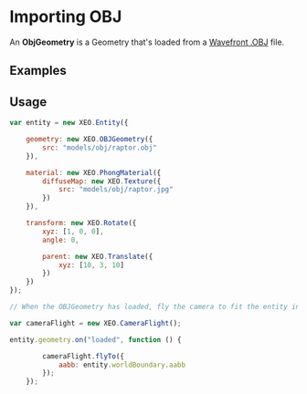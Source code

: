 # Importing OBJ

An **ObjGeometry** is a Geometry that's loaded from a
<a href="https://en.wikipedia.org/wiki/Wavefront_.obj_file" target = "_other">Wavefront .OBJ</a> file.

## Examples

## Usage

````javascript
var entity = new XEO.Entity({

    geometry: new XEO.OBJGeometry({
        src: "models/obj/raptor.obj"
    }),

    material: new XEO.PhongMaterial({
        diffuseMap: new XEO.Texture({
            src: "models/obj/raptor.jpg"
        })
    }),

    transform: new XEO.Rotate({
        xyz: [1, 0, 0],
        angle: 0,

        parent: new XEO.Translate({
            xyz: [10, 3, 10]
        })
    })
});

// When the OBJGeometry has loaded, fly the camera to fit the entity in view

var cameraFlight = new XEO.CameraFlight();

entity.geometry.on("loaded", function () {

        cameraFlight.flyTo({
            aabb: entity.worldBoundary.aabb
        });
    });
````